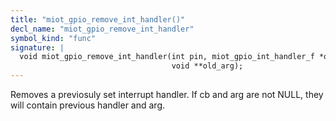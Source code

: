 ```yaml
---
title: "miot_gpio_remove_int_handler()"
decl_name: "miot_gpio_remove_int_handler"
symbol_kind: "func"
signature: |
  void miot_gpio_remove_int_handler(int pin, miot_gpio_int_handler_f *old_cb,
                                    void **old_arg);
---
```


Removes a previosuly set interrupt handler.
If cb and arg are not NULL, they will contain previous handler and arg. 

